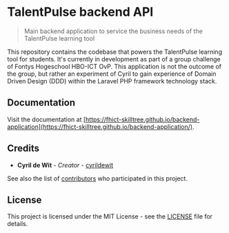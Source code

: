 # TalentPulse backend API

> Main backend application to service the business needs of the TalentPulse learning tool

This repository contains the codebase that powers the TalentPulse learning tool for students. It's currently in development as part of a group challenge of Fontys Hogeschool HBO-ICT OvP. This application is not the outcome of the group, but rather an experiment of Cyril to gain experience of Domain Driven Design (DDD) within the Laravel PHP framework technology stack.

## Documentation

Visit the documentation at [https://fhict-skilltree.github.io/backend-application](https://fhict-skilltree.github.io/backend-application/).

## Credits

* **Cyril de Wit** - _Creator_ - [cyrildewit](https://github.com/cyrildewit)

See also the list of [contributors](https://github.com/fhict-skilltree/backend-application/graphs/contributors) who participated in this project.

## License

This project is licensed under the MIT License - see the [LICENSE](LICENSE) file for details.
